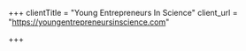+++
clientTitle = "Young Entrepreneurs In Science"
client_url = "https://youngentrepreneursinscience.com"

+++

